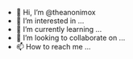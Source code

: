 - 👋 Hi, I’m @theanonimox
- 👀 I’m interested in ...
- 🌱 I’m currently learning ...
- 💞️ I’m looking to collaborate on ...
- 📫 How to reach me ...

<!---
theanonimox/theanonimox is a ✨ special ✨ repository because its `README.md` (this file) appears on your GitHub profile.
You can click the Preview link to take a look at your changes.
--->
